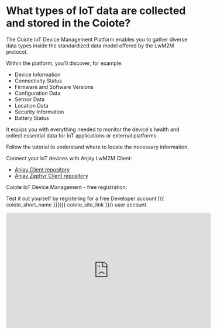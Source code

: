 # What types of IoT data are collected and stored in the Coiote?

The Coiote IoT Device Management Platform enables you to gather diverse data types inside the standardized data model offered by the LwM2M protocol.

Within the platform, you'll discover, for example:

- Device Information
- Connectivity Status
- Firmware and Software Versions
- Configuration Data
- Sensor Data
- Location Data
- Security Information
- Battery Status

It equips you with everything needed to monitor the device's health and collect essential data for IoT applications or external platforms.

Follow the tutorial to understand where to locate the necessary information.

Connect your IoT devices with Anjay LwM2M Client:

* [Anjay Client repository](https://github.com/AVSystem/Anjay)
* [Anjay Zephyr Client repository](https://github.com/AVSystem/Anjay-zephyr-client)

Coiote IoT Device Management - free registration:

Test it out yourself by registering for a free Developer account [{{ coiote_short_name }}]({{ coiote_site_link }}/) user account.


<iframe width="560" height="315" src="https://www.youtube.com/embed/4t76SpEj0Ls?si=5X18DJ3eVnAH-7ln" title="YouTube video player" frameborder="0" allow="accelerometer; autoplay; clipboard-write; encrypted-media; gyroscope; picture-in-picture; web-share" allowfullscreen></iframe>